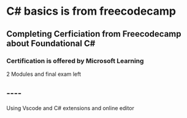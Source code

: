 # C# basics is from freecodecamp

## Completing Cerficiation from Freecodecamp about Foundational C#
### Certification is offered by Microsoft Learning

2 Modules and final exam left

## ----
Using Vscode and C# extensions and online editor
